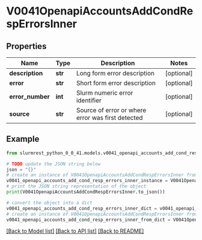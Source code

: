 # V0041OpenapiAccountsAddCondRespErrorsInner


## Properties

Name | Type | Description | Notes
------------ | ------------- | ------------- | -------------
**description** | **str** | Long form error description | [optional] 
**error** | **str** | Short form error description | [optional] 
**error_number** | **int** | Slurm numeric error identifier | [optional] 
**source** | **str** | Source of error or where error was first detected | [optional] 

## Example

```python
from slurmrest_python_0_0_41.models.v0041_openapi_accounts_add_cond_resp_errors_inner import V0041OpenapiAccountsAddCondRespErrorsInner

# TODO update the JSON string below
json = "{}"
# create an instance of V0041OpenapiAccountsAddCondRespErrorsInner from a JSON string
v0041_openapi_accounts_add_cond_resp_errors_inner_instance = V0041OpenapiAccountsAddCondRespErrorsInner.from_json(json)
# print the JSON string representation of the object
print(V0041OpenapiAccountsAddCondRespErrorsInner.to_json())

# convert the object into a dict
v0041_openapi_accounts_add_cond_resp_errors_inner_dict = v0041_openapi_accounts_add_cond_resp_errors_inner_instance.to_dict()
# create an instance of V0041OpenapiAccountsAddCondRespErrorsInner from a dict
v0041_openapi_accounts_add_cond_resp_errors_inner_from_dict = V0041OpenapiAccountsAddCondRespErrorsInner.from_dict(v0041_openapi_accounts_add_cond_resp_errors_inner_dict)
```
[[Back to Model list]](../README.md#documentation-for-models) [[Back to API list]](../README.md#documentation-for-api-endpoints) [[Back to README]](../README.md)


